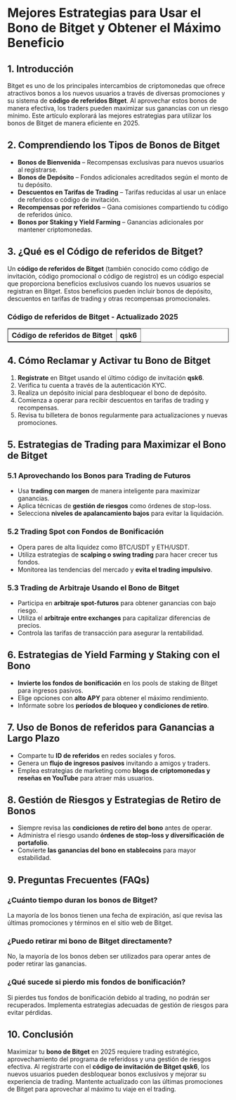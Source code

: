 <h1>Mejores Estrategias para Usar el Bono de Bitget y Obtener el Máximo Beneficio</h1>

<h2>1. Introducción</h2>
<p>Bitget es uno de los principales intercambios de criptomonedas que ofrece atractivos bonos a los nuevos usuarios a través de diversas promociones y su sistema de <strong>código de referidos Bitget</strong>. Al aprovechar estos bonos de manera efectiva, los traders pueden maximizar sus ganancias con un riesgo mínimo. Este artículo explorará las mejores estrategias para utilizar los bonos de Bitget de manera eficiente en 2025.</p>

<h2>2. Comprendiendo los Tipos de Bonos de Bitget</h2>
<ul>
    <li><strong>Bonos de Bienvenida</strong> – Recompensas exclusivas para nuevos usuarios al registrarse.</li>
    <li><strong>Bonos de Depósito</strong> – Fondos adicionales acreditados según el monto de tu depósito.</li>
    <li><strong>Descuentos en Tarifas de Trading</strong> – Tarifas reducidas al usar un enlace de referidos o código de invitación.</li>
    <li><strong>Recompensas por referidos</strong> – Gana comisiones compartiendo tu código de referidos único.</li>
    <li><strong>Bonos por Staking y Yield Farming</strong> – Ganancias adicionales por mantener criptomonedas.</li>
</ul>

<h2>3. ¿Qué es el Código de referidos de Bitget?</h2>
<p>Un <strong>código de referidos de Bitget</strong> (también conocido como código de invitación, código promocional o código de registro) es un código especial que proporciona beneficios exclusivos cuando los nuevos usuarios se registran en Bitget. Estos beneficios pueden incluir bonos de depósito, descuentos en tarifas de trading y otras recompensas promocionales.</p>

<h3>Código de referidos de Bitget - Actualizado 2025</h3>
<table border="1">
    <tr>
        <th>Código de referidos de Bitget</th>
        <th>qsk6</th>
    </tr>
</table>

<h2>4. Cómo Reclamar y Activar tu Bono de Bitget</h2>
<ol>
    <li><strong>Regístrate</strong> en Bitget usando el último código de invitación <strong>qsk6</strong>.</li>
    <li>Verifica tu cuenta a través de la autenticación KYC.</li>
    <li>Realiza un depósito inicial para desbloquear el bono de depósito.</li>
    <li>Comienza a operar para recibir descuentos en tarifas de trading y recompensas.</li>
    <li>Revisa tu billetera de bonos regularmente para actualizaciones y nuevas promociones.</li>
</ol>

<h2>5. Estrategias de Trading para Maximizar el Bono de Bitget</h2>

<h3>5.1 Aprovechando los Bonos para Trading de Futuros</h3>
<ul>
    <li>Usa <strong>trading con margen</strong> de manera inteligente para maximizar ganancias.</li>
    <li>Aplica técnicas de <strong>gestión de riesgos</strong> como órdenes de stop-loss.</li>
    <li>Selecciona <strong>niveles de apalancamiento bajos</strong> para evitar la liquidación.</li>
</ul>

<h3>5.2 Trading Spot con Fondos de Bonificación</h3>
<ul>
    <li>Opera pares de alta liquidez como BTC/USDT y ETH/USDT.</li>
    <li>Utiliza estrategias de <strong>scalping o swing trading</strong> para hacer crecer tus fondos.</li>
    <li>Monitorea las tendencias del mercado y <strong>evita el trading impulsivo</strong>.</li>
</ul>

<h3>5.3 Trading de Arbitraje Usando el Bono de Bitget</h3>
<ul>
    <li>Participa en <strong>arbitraje spot-futuros</strong> para obtener ganancias con bajo riesgo.</li>
    <li>Utiliza el <strong>arbitraje entre exchanges</strong> para capitalizar diferencias de precios.</li>
    <li>Controla las tarifas de transacción para asegurar la rentabilidad.</li>
</ul>

<h2>6. Estrategias de Yield Farming y Staking con el Bono</h2>
<ul>
    <li><strong>Invierte los fondos de bonificación</strong> en los pools de staking de Bitget para ingresos pasivos.</li>
    <li>Elige opciones con <strong>alto APY</strong> para obtener el máximo rendimiento.</li>
    <li>Infórmate sobre los <strong>períodos de bloqueo y condiciones de retiro</strong>.</li>
</ul>

<h2>7. Uso de Bonos de referidos para Ganancias a Largo Plazo</h2>
<ul>
    <li>Comparte tu <strong>ID de referidos</strong> en redes sociales y foros.</li>
    <li>Genera un <strong>flujo de ingresos pasivos</strong> invitando a amigos y traders.</li>
    <li>Emplea estrategias de marketing como <strong>blogs de criptomonedas y reseñas en YouTube</strong> para atraer más usuarios.</li>
</ul>

<h2>8. Gestión de Riesgos y Estrategias de Retiro de Bonos</h2>
<ul>
    <li>Siempre revisa las <strong>condiciones de retiro del bono</strong> antes de operar.</li>
    <li>Administra el riesgo usando <strong>órdenes de stop-loss y diversificación de portafolio</strong>.</li>
    <li>Convierte <strong>las ganancias del bono en stablecoins</strong> para mayor estabilidad.</li>
</ul>

<h2>9. Preguntas Frecuentes (FAQs)</h2>
<h3>¿Cuánto tiempo duran los bonos de Bitget?</h3>
<p>La mayoría de los bonos tienen una fecha de expiración, así que revisa las últimas promociones y términos en el sitio web de Bitget.</p>

<h3>¿Puedo retirar mi bono de Bitget directamente?</h3>
<p>No, la mayoría de los bonos deben ser utilizados para operar antes de poder retirar las ganancias.</p>

<h3>¿Qué sucede si pierdo mis fondos de bonificación?</h3>
<p>Si pierdes tus fondos de bonificación debido al trading, no podrán ser recuperados. Implementa estrategias adecuadas de gestión de riesgos para evitar pérdidas.</p>

<h2>10. Conclusión</h2>
<p>Maximizar tu <strong>bono de Bitget</strong> en 2025 requiere trading estratégico, aprovechamiento del programa de referidoss y una gestión de riesgos efectiva. Al registrarte con el <strong>código de invitación de Bitget qsk6</strong>, los nuevos usuarios pueden desbloquear bonos exclusivos y mejorar su experiencia de trading. Mantente actualizado con las últimas promociones de Bitget para aprovechar al máximo tu viaje en el trading.</p>

